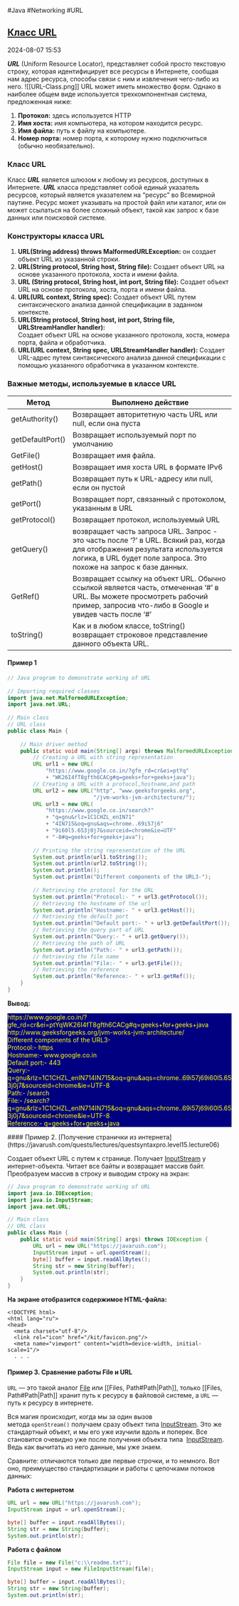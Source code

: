 #Java #Networking #URL

## [Класс URL](https://www.geeksforgeeks.org/url-class-java-examples/)

2024-08-07 15:53

**_URL_** (Uniform Resource Locator), представляет собой просто текстовую строку, которая идентифицирует все ресурсы в Интернете, сообщая нам адрес ресурса, способы связи с ним и извлечения чего-либо из него.
![[URL-Class.png]]
URL может иметь множество форм. Однако в наиболее общем виде используется трехкомпонентная система, предложенная ниже:

1. **Протокол:** здесь используется HTTP
2. **Имя хоста:** имя компьютера, на котором находится ресурс.
3. **Имя файла:** путь к файлу на компьютере.
4. **Номер порта:** номер порта, к которому нужно подключиться (обычно необязательно).

### Класс URL

Класс **_URL_** является шлюзом к любому из ресурсов, доступных в Интернете. **_URL_** класса представляет собой единый указатель ресурсов, который является указателем на “ресурс” во Всемирной паутине. Ресурс может указывать на простой файл или каталог, или он может ссылаться на более сложный объект, такой как запрос к базе данных или поисковой системе.

### Конструкторы класса URL

1. **URL(String address) throws MalformedURLException:** он создает объект URL из указанной строки.
2. **URL(String protocol, String host, String file):** Создает объект URL на основе указанного протокола, хоста и имени файла.
3. **URL (String protocol, String host, int port, String file):** Создает объект URL на основе протокола, хоста, порта и имени файла.
4. **URL(URL context, String spec):** Создает объект URL путем синтаксического анализа данной спецификации в заданном контексте.
5. **URL(String protocol, String host, int port, String file, URLStreamHandler handler):**  
    Создает объект URL на основе указанного протокола, хоста, номера порта, файла и обработчика.
6. **URL(URL context, String spec, URLStreamHandler handler):** 
    Создает URL-адрес путем синтаксического анализа данной спецификации с помощью указанного обработчика в указанном контексте.

### Важные методы, используемые в классе URL

| Метод            | Выполнено действие                                                                                                                                                                                |
| ---------------- | ------------------------------------------------------------------------------------------------------------------------------------------------------------------------------------------------- |
| getAuthority()   | Возвращает авторитетную часть URL или null, если она пуста                                                                                                                                        |
| getDefaultPort() | Возвращает используемый порт по умолчанию                                                                                                                                                         |
| GetFile()        | Возвращает имя файла.                                                                                                                                                                             |
| getHost()        | Возвращает имя хоста URL в формате IPv6                                                                                                                                                           |
| getPath()        | Возвращает путь к URL-адресу или null, если он пустой                                                                                                                                             |
| getPort()        | Возвращает порт, связанный с протоколом, указанным в URL                                                                                                                                          |
| getProtocol()    | Возвращает протокол, используемый URL                                                                                                                                                             |
| getQuery()       | возвращает часть запроса URL. Запрос - это часть после ‘?’ в URL. Всякий раз, когда для отображения результата используется логика, в URL будет поле запроса. Это похоже на запрос к базе данных. |
| GetRef()         | Возвращает ссылку на объект URL. Обычно ссылкой является часть, отмеченная ‘#’ в URL. Вы можете просмотреть рабочий пример, запросив что-либо в Google и увидев часть после ‘#’                   |
| toString()       | Как и в любом классе, toString() возвращает строковое представление данного объекта URL.                                                                                                          |
#### Пример 1

```java
// Java program to demonstrate working of URL 
  
// Importing required classes 
import java.net.MalformedURLException; 
import java.net.URL; 
  
// Main class 
// URL class 
public class Main { 
  
    // Main driver method 
    public static void main(String[] args) throws MalformedURLException { 
        // Creating a URL with string representation 
        URL url1 = new URL( 
            "https://www.google.co.in/?gfe_rd=cr&ei=ptYq"
            + "WK26I4fT8gfth6CACg#q=geeks+for+geeks+java"); 
        // Creating a URL with a protocol,hostname,and path 
        URL url2 = new URL("http", "www.geeksforgeeks.org", 
                           "/jvm-works-jvm-architecture/"); 
        URL url3 = new URL( 
            "https://www.google.co.in/search?"
            + "q=gnu&rlz=1C1CHZL_enIN71"
            + "4IN715&oq=gnu&aqs=chrome..69i57j6"
            + "9i60l5.653j0j7&sourceid=chrome&ie=UTF"
            + "-8#q=geeks+for+geeks+java"); 
  
        // Printing the string representation of the URL 
        System.out.println(url1.toString()); 
        System.out.println(url2.toString()); 
        System.out.println(); 
        System.out.println("Different components of the URL3-"); 
  
        // Retrieving the protocol for the URL 
        System.out.println("Protocol:- " + url3.getProtocol()); 
        // Retrieving the hostname of the url 
        System.out.println("Hostname:- " + url3.getHost()); 
        // Retrieving the default port 
        System.out.println("Default port:- " + url3.getDefaultPort()); 
        // Retrieving the query part of URL 
        System.out.println("Query:- " + url3.getQuery()); 
        // Retrieving the path of URL 
        System.out.println("Path:- " + url3.getPath()); 
        // Retrieving the file name 
        System.out.println("File:- " + url3.getFile()); 
        // Retrieving the reference 
        System.out.println("Reference:- " + url3.getRef()); 
    } 
}
```
**Вывод:**
<p style="background-color: navy; color: yellow">
https://www.google.co.in/?gfe_rd=cr&ei=ptYqWK26I4fT8gfth6CACg#q=geeks+for+geeks+java<br>
http://www.geeksforgeeks.org/jvm-works-jvm-architecture/<br>
Different components of the URL3-<br>
Protocol:- https<br>
Hostname:- www.google.co.in<br>
Default port:- 443<br>
Query:- q=gnu&rlz=1C1CHZL_enIN714IN715&oq=gnu&aqs=chrome..69i57j69i60l5.653j0j7&sourceid=chrome&ie=UTF-8<br>
Path:- /search<br>
File:- /search?q=gnu&rlz=1C1CHZL_enIN714IN715&oq=gnu&aqs=chrome..69i57j69i60l5.653j0j7&sourceid=chrome&ie=UTF-8<br>
Reference:- q=geeks+for+geeks+java</p>
#### Пример 2. [Получение странички из интернета](https://javarush.com/quests/lectures/questsyntaxpro.level15.lecture06)

Создает объект URL с путем к странице.  Получает [InputStream](InputStream) у интернет-объекта.
Читает все байты и возвращает массив байт. Преобразуем массив в строку и выводим строку на экран:
```java
// Java program to demonstrate working of URL
import java.io.IOException;
import java.io.InputStream;
import java.net.URL;

// Main class
// URL class
public class Main {
    public static void main(String[] args) throws IOException {
        URL url = new URL("https://javarush.com");
        InputStream input = url.openStream();
        byte[] buffer = input.readAllBytes();
        String str = new String(buffer);
        System.out.println(str);
    }
}
```
**На экране отобразится содержимое HTML-файла:**
```
<!DOCTYPE html>
<html lang="ru">
<head>
  <meta charset="utf-8"/>
  <link rel="icon" href="/kit/favicon.png"/>
  <meta name="viewport" content="width=device-width, initial-scale=1"/>
  . . .
  ```
  
#### Пример 3. Сравнение работы File и URL

`URL` — это такой аналог [File](File) или [[Files, Path#Path|Path]], только [[Files, Path#Path|Path]] хранит путь к ресурсу в файловой системе, а `URL` — путь к ресурсу в интернете.

Вся магия происходит, когда мы за один вызов метода `openStream()` получаем сразу объект типа [InputStream](InputStream). Это же стандартный объект, и мы его уже изучили вдоль и поперек. Все становится очевидно уже после получения объекта типа  [InputStream](InputStream). Ведь как вычитать из него данные, мы уже знаем.

Сравните: отличаются только две первые строчки, и то немного. Вот оно, преимущество стандартизации и работы с цепочками потоков данных:

**Работа с интернетом**

```java
URL url = new URL("https://javarush.com");
InputStream input = url.openStream();

byte[] buffer = input.readAllBytes();
String str = new String(buffer);
System.out.println(str);
```

**Работа с файлом**

```java
File file = new File("c:\\readme.txt");
InputStream input = new FileInputStream(file);

byte[] buffer = input.readAllBytes();
String str = new String(buffer);
System.out.println(str);
```

